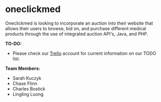 oneclickmed
===========

Oneclickmed is looking to incorporate an auction into their website that allows their users to 
browse, bid on, and purchase different medical products through the use of integrated auction API's, Java, 
and PHP.

<b>TO-DO:</b>
<ul>
<li>Please check our <a href="https://trello.com/b/PblBWdlH/oneclickmed" target="_blank">Trello</a> account for current information on our TODO list.</li>
</ul>
<b>Team Members:</b>
<ul>
<li>Sarah Kuczyk</li>

<li>Chase Flinn</li>

<li>Charles Bostick</li>

<li>Lingling Luong</li>
</ul>